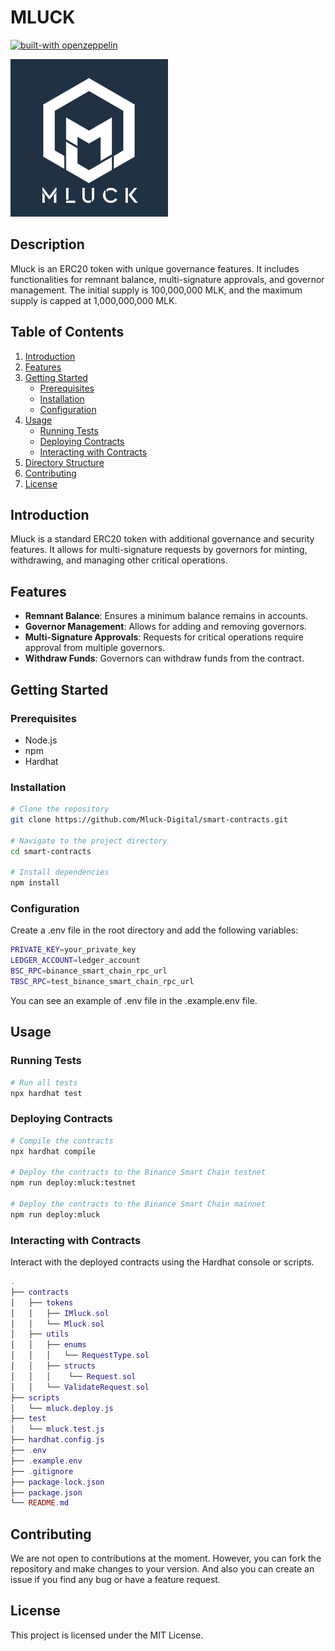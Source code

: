 # MLUCK

[![built-with openzeppelin](https://img.shields.io/badge/built%20with-OpenZeppelin-3677FF)](https://docs.openzeppelin.com/)

![Mluck Contract](./images/mluck.png)

## Description

Mluck is an ERC20 token with unique governance features. It includes functionalities for remnant balance, multi-signature approvals, and governor management. The initial supply is 100,000,000 MLK, and the maximum supply is capped at 1,000,000,000 MLK.

## Table of Contents

1. [Introduction](#introduction)
2. [Features](#features)
3. [Getting Started](#getting-started)
   - [Prerequisites](#prerequisites)
   - [Installation](#installation)
   - [Configuration](#configuration)
4. [Usage](#usage)
   - [Running Tests](#running-tests)
   - [Deploying Contracts](#deploying-contracts)
   - [Interacting with Contracts](#interacting-with-contracts)
5. [Directory Structure](#directory-structure)
6. [Contributing](#contributing)
7. [License](#license)

## Introduction

Mluck is a standard ERC20 token with additional governance and security features. It allows for multi-signature requests by governors for minting, withdrawing, and managing other critical operations.

## Features

- **Remnant Balance**: Ensures a minimum balance remains in accounts.
- **Governor Management**: Allows for adding and removing governors.
- **Multi-Signature Approvals**: Requests for critical operations require approval from multiple governors.
- **Withdraw Funds**: Governors can withdraw funds from the contract.

## Getting Started

### Prerequisites

- Node.js
- npm
- Hardhat

### Installation

```sh
# Clone the repository
git clone https://github.com/Mluck-Digital/smart-contracts.git

# Navigate to the project directory
cd smart-contracts

# Install dependencies
npm install
```

### Configuration

Create a .env file in the root directory and add the following variables:

```sh
PRIVATE_KEY=your_private_key
LEDGER_ACCOUNT=ledger_account
BSC_RPC=binance_smart_chain_rpc_url
TBSC_RPC=test_binance_smart_chain_rpc_url
```

You can see an example of .env file in the .example.env file.

## Usage

### Running Tests

```sh
# Run all tests
npx hardhat test
```

### Deploying Contracts

```sh
# Compile the contracts
npx hardhat compile

# Deploy the contracts to the Binance Smart Chain testnet
npm run deploy:mluck:testnet

# Deploy the contracts to the Binance Smart Chain mainnet
npm run deploy:mluck
```

### Interacting with Contracts

Interact with the deployed contracts using the Hardhat console or scripts.

```lua
.
├── contracts
│   ├── tokens
│   │   ├── IMluck.sol
│   │   └── Mluck.sol
│   ├── utils
│   │   ├── enums
│   │   │   └── RequestType.sol
│   │   ├── structs
│   │   │    └── Request.sol
│   │   └── ValidateRequest.sol
├── scripts
│   └── mluck.deploy.js
├── test
│   └── mluck.test.js
├── hardhat.config.js
├── .env
├── .example.env
├── .gitignore
├── package-lock.json
├── package.json
└── README.md
```

## Contributing

We are not open to contributions at the moment. However, you can fork the repository and make changes to your version.
And also you can create an issue if you find any bug or have a feature request.

## License

This project is licensed under the MIT License.
